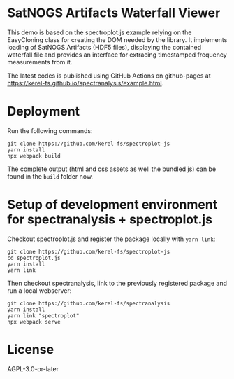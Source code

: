 # SatNOGS Artifacts Waterfall Viewer

This demo is based on the spectroplot.js example relying on the EasyCloning class for creating the DOM needed by the library.
It implements loading of SatNOGS Artifacts (HDF5 files), displaying the contained waterfall file and provides an interface
for extracing timestamped frequency measurements from it.

The latest codes is published using GitHub Actions on github-pages at <https://kerel-fs.github.io/spectranalysis/example.html>.
# Deployment

Run the following commands:
```
git clone https://github.com/kerel-fs/spectroplot-js
yarn install
npx webpack build
```
The complete output (html and css assets as well the bundled js) can be found in the `build` folder now.

# Setup of development environment for spectranalysis + spectroplot.js

Checkout spectroplot.js and register the package locally with `yarn link`:
```
git clone https://github.com/kerel-fs/spectroplot-js
cd spectroplot.js
yarn install
yarn link
```

Then checkout spectranalysis, link to the previously registered package and
run a local webserver:
```
git clone https://github.com/kerel-fs/spectranalysis
yarn install
yarn link "spectroplot"
npx webpack serve
```

# License

AGPL-3.0-or-later
